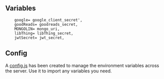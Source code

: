 
## Variables
```
    google= google_client_secret',
    goodReads= goodreads_secret,
    MONGOLIN= mongo_uri,
    libThing= libThing_secret,
    jwtSecret= jwt_secret,
```

## Config
A [config.js](config.js) has been created to manage the environment variables across the server. Use it to import any variables you need.
